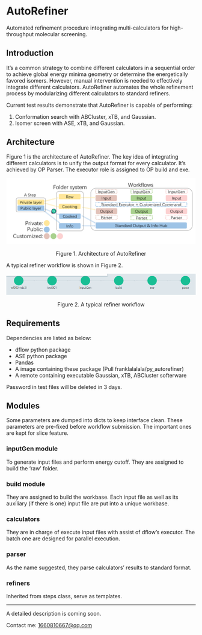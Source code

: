 # AutoRefiner

Automated refinement procedure integrating multi-calculators for high-throughput molecular screening.

## Introduction

It’s a common strategy to combine different calculators in a sequential order to achieve global energy minima geometry or determine the energetically favored isomers. However, manual intervention is needed to effectively integrate different calculators. AutoRefiner automates the whole refinement process by modularizing different calculators to standard refiners.

Current test results demonstrate that AutoRefiner is capable of performing: 

1. Conformation search with ABCluster, xTB, and Gaussian.
2. Isomer screen with ASE, xTB, and Gaussian.

## Architecture

Figure 1 is the architecture of AutoRefiner. The key idea of integrating different calculators is to unify the output format for every calculator. It’s achieved by OP Parser. The executor role is assigned to OP build and exe.

![archi](./archi.png)



<center>Figure 1. Architecture of AutoRefiner </center>

A typical refiner workflow is shown in Figure 2.

![xtb](./xtb.png)

<center>Figure 2. A typical refiner workflow </center>

## Requirements

Dependencies are listed as below:

* dflow python package
* ASE python package
* Pandas
* A image containing these package (Pull franklalalala/py_autorefiner)
* A remote containing executable Gaussian, xTB, ABCluster softerware

Password in test files will be deleted in 3 days.

## Modules

Some parameters are dumped into dicts to keep interface clean. These parameters are pre-fixed before workflow submission. The important ones are kept for slice feature.

### inputGen module

To generate input files and perform energy cutoff. They are assigned to build the ‘raw’ folder.

### build module

They are assigned to build the workbase. Each input file as well as its auxiliary (if there is one) input file are put into a unique workbase. 

### calculators

They are in charge of execute input files with assist of dflow’s executor. The batch one are designed for parallel execution.

### parser

As the name suggested, they parse calculators’ results to standard format.

### refiners

Inherited from steps class, serve as templates.

----

A detailed description is coming soon.

Contact me: 1660810667@qq.com
